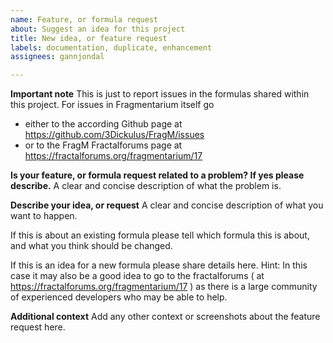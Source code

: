 ```yaml
---
name: Feature, or formula request
about: Suggest an idea for this project
title: New idea, or feature request
labels: documentation, duplicate, enhancement
assignees: gannjondal

---
```


**Important note**
This is just to report issues in the formulas shared within this project.
For issues in Fragmentarium itself go 
- either to the according Github page at https://github.com/3Dickulus/FragM/issues
- or to the FragM Fractalforums page at https://fractalforums.org/fragmentarium/17

**Is your feature, or formula request related to a problem? If yes please describe.**
A clear and concise description of what the problem is. 

**Describe your idea, or request**
A clear and concise description of what you want to happen.

If this is about an existing formula please tell which formula this is about, and what you think should be changed.

If this is an idea for a new formula please share details here.
Hint:  In this case it may also be a good idea to go to the fractalforums ( at https://fractalforums.org/fragmentarium/17 ) as there is a large community of experienced developers who may be able to help.

**Additional context**
Add any other context or screenshots about the feature request here.
